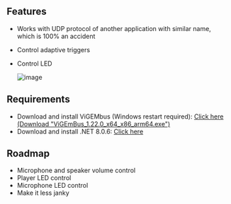 ## Features

- Works with UDP protocol of another application with similar name, which is 100% an accident
- Control adaptive triggers
- Control LED

  ![image](https://github.com/WujekFoliarz/DualSenseY/assets/72314465/2a8c5bfc-5e23-4c6f-a23e-34780780cc1d)

## Requirements

- Download and install ViGEMbus (Windows restart required): [Click here (Download "ViGEmBus_1.22.0_x64_x86_arm64.exe")](https://github.com/nefarius/ViGEmBus/releases/tag/v1.22.0)
- Download and install .NET 8.0.6: [Click here](https://aka.ms/dotnet-core-applaunch?framework=Microsoft.WindowsDesktop.App&framework_version=8.0.0&arch=x64&rid=win-x64&os=win10)

## Roadmap
- Microphone and speaker volume control
- Player LED control
- Microphone LED control
- Make it less janky
